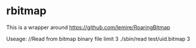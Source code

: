 # rbitmap

This is a wrapper around https://github.com/lemire/RoaringBitmap

Useage:
	//Read from bitmap binary file limit 3
	./sbin/read test/uid.bitmap 3


